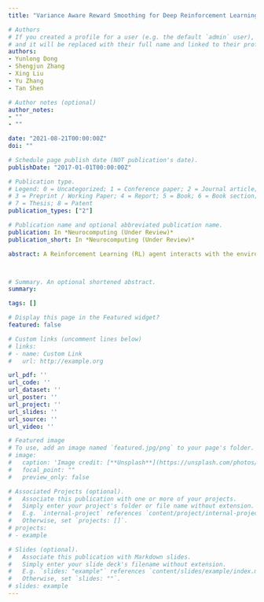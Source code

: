 ```yaml
---
title: "Variance Aware Reward Smoothing for Deep Reinforcement Learning"

# Authors
# If you created a profile for a user (e.g. the default `admin` user), write the username (folder name) here 
# and it will be replaced with their full name and linked to their profile.
authors:
- Yunlong Dong
- Shengjun Zhang
- Xing Liu
- Yu Zhang
- Tan Shen

# Author notes (optional)
author_notes:
- ""
- ""

date: "2021-08-21T00:00:00Z"
doi: ""

# Schedule page publish date (NOT publication's date).
publishDate: "2017-01-01T00:00:00Z"

# Publication type.
# Legend: 0 = Uncategorized; 1 = Conference paper; 2 = Journal article;
# 3 = Preprint / Working Paper; 4 = Report; 5 = Book; 6 = Book section;
# 7 = Thesis; 8 = Patent
publication_types: ["2"]

# Publication name and optional abbreviated publication name.
publication: In *Neurocomputing (Under Review)*
publication_short: In *Neurocomputing (Under Review)*

abstract: A Reinforcement Learning (RL) agent interacts with the environment to learn a policy with high accumulated rewards through attempts and failures. However, RL suffers from its own trial-and-error learning nature, which results in an unstable learning process. In this paper, we investigate a commom phenomenon called rewards drop at the late-stage RL training session, where the rewards trajectory oscillates dramatically. In order to solve such a problem, we propose a novel rewards shaping technique named Variance Aware Rewards Smoothing (VAR). We show that the proposed method reduces the variance of rewards and mitigates the rewards drop problem without changing the formulation of the value function. Furthermore, the theoretical analysis of convergence of VAR is provided, which is derived from the γ-contraction operator and the fixed point attribute of the value function. Finally, the theoretical results are illustrated by extensive results on various benchmarks and advanced algorithms across different random seeds to demonstrate the effectiveness and the compatibility of VAR.



# Summary. An optional shortened abstract.
summary:

tags: []

# Display this page in the Featured widget?
featured: false

# Custom links (uncomment lines below)
# links:
# - name: Custom Link
#   url: http://example.org

url_pdf: ''
url_code: ''
url_dataset: ''
url_poster: ''
url_project: ''
url_slides: ''
url_source: ''
url_video: ''

# Featured image
# To use, add an image named `featured.jpg/png` to your page's folder. 
# image:
#   caption: 'Image credit: [**Unsplash**](https://unsplash.com/photos/pLCdAaMFLTE)'
#   focal_point: ""
#   preview_only: false

# Associated Projects (optional).
#   Associate this publication with one or more of your projects.
#   Simply enter your project's folder or file name without extension.
#   E.g. `internal-project` references `content/project/internal-project/index.md`.
#   Otherwise, set `projects: []`.
# projects:
# - example

# Slides (optional).
#   Associate this publication with Markdown slides.
#   Simply enter your slide deck's filename without extension.
#   E.g. `slides: "example"` references `content/slides/example/index.md`.
#   Otherwise, set `slides: ""`.
# slides: example
---
```


<!-- {{% callout note %}}
Click the *Cite* button above to demo the feature to enable visitors to import publication metadata into their reference management software.
{{% /callout %}}

{{% callout note %}}
Create your slides in Markdown - click the *Slides* button to check out the example.
{{% /callout %}}

Supplementary notes can be added here, including [code, math, and images](https://wowchemy.com/docs/writing-markdown-latex/). -->
